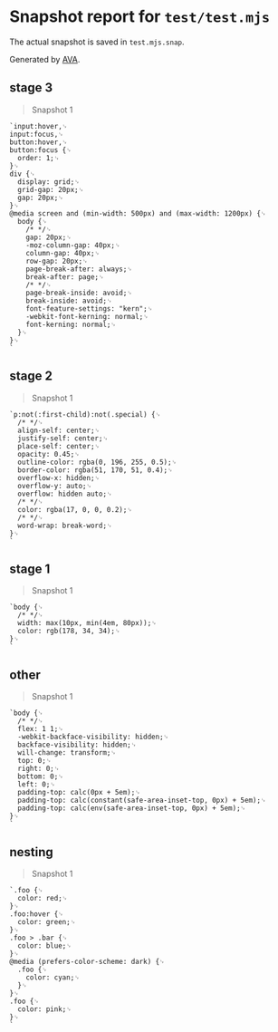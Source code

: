 # Snapshot report for `test/test.mjs`

The actual snapshot is saved in `test.mjs.snap`.

Generated by [AVA](https://avajs.dev).

## stage 3

> Snapshot 1

    `input:hover,␊
    input:focus,␊
    button:hover,␊
    button:focus {␊
      order: 1;␊
    }␊
    div {␊
      display: grid;␊
      grid-gap: 20px;␊
      gap: 20px;␊
    }␊
    @media screen and (min-width: 500px) and (max-width: 1200px) {␊
      body {␊
        /* */␊
        gap: 20px;␊
        -moz-column-gap: 40px;␊
        column-gap: 40px;␊
        row-gap: 20px;␊
        page-break-after: always;␊
        break-after: page;␊
        /* */␊
        page-break-inside: avoid;␊
        break-inside: avoid;␊
        font-feature-settings: "kern";␊
        -webkit-font-kerning: normal;␊
        font-kerning: normal;␊
      }␊
    }␊
    `

## stage 2

> Snapshot 1

    `p:not(:first-child):not(.special) {␊
      /* */␊
      align-self: center;␊
      justify-self: center;␊
      place-self: center;␊
      opacity: 0.45;␊
      outline-color: rgba(0, 196, 255, 0.5);␊
      border-color: rgba(51, 170, 51, 0.4);␊
      overflow-x: hidden;␊
      overflow-y: auto;␊
      overflow: hidden auto;␊
      /* */␊
      color: rgba(17, 0, 0, 0.2);␊
      /* */␊
      word-wrap: break-word;␊
    }␊
    `

## stage 1

> Snapshot 1

    `body {␊
      /* */␊
      width: max(10px, min(4em, 80px));␊
      color: rgb(178, 34, 34);␊
    }␊
    `

## other

> Snapshot 1

    `body {␊
      /* */␊
      flex: 1 1;␊
      -webkit-backface-visibility: hidden;␊
      backface-visibility: hidden;␊
      will-change: transform;␊
      top: 0;␊
      right: 0;␊
      bottom: 0;␊
      left: 0;␊
      padding-top: calc(0px + 5em);␊
      padding-top: calc(constant(safe-area-inset-top, 0px) + 5em);␊
      padding-top: calc(env(safe-area-inset-top, 0px) + 5em);␊
    }␊
    `

## nesting

> Snapshot 1

    `.foo {␊
      color: red;␊
    }␊
    .foo:hover {␊
      color: green;␊
    }␊
    .foo > .bar {␊
      color: blue;␊
    }␊
    @media (prefers-color-scheme: dark) {␊
      .foo {␊
        color: cyan;␊
      }␊
    }␊
    .foo {␊
      color: pink;␊
    }␊
    `
